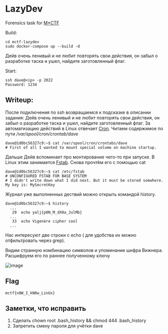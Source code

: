 # LazyDev
Forensics task for [M*CTF](https://mctf.mtuci.ru)

Build:
```
cd mctf-lazydev
sudo docker-compose up --build -d
```
Дейв очень ленивый и не любит повторять свои действия, он забыл о разработке таска и ушел, найдите заготовленный флаг.

Start:
```
ssh dave@<ip> -p 2022 
Password: 1234
```
## Writeup:
После подключения по ssh возвращаемся к подсказке в описании задания: Дейв очень ленивый и не любит повторять свои действия, он забыл о разработке таска и ушел, найдите заготовленный флаг. За автоматизацию действий в Linux отвечает [Cron](https://en.wikipedia.org/wiki/Cron). 
Читаем содержимое по пути */var/spool/cron/crontab/dave*
```
dave@1d0bc56327c9:~$ cat /var/spool/cron/crontabs/dave 
# First of all I wanted to mount special volume on machine startup. 
```
Дальше Дейв вспоминает про монтирование чего-то при запуске. В Linux этим занимается [Fstab](https://en.wikipedia.org/wiki/Fstab). 
Снова прочтём его с помощью cat
```
dave@1d0bc56327c9:~$ cat /etc/fstab 
# UNCONFIGURED FSTAB FOR BASE SYSTEM
# I didn't write down what I did next. But it must be stored somwhere. My key is: MySecretKey
```
Журнал уже выполненных дествий можно открыть командой history.
```
dave@1d0bc56327c9:~$ history 
  ...
   29  echo yalj{p0N_M_dX0a_JulMb}
  ...
   33  echo Vigenère cipher cool
  ...
``` 
Нас интересуют две строки с echo ( для удобства их можно отфильтровать через grep).

Видим странную комбинацию символов и упоминание шифра Вижнера. Расшифруем его по раннее полученному ключу

![image](https://user-images.githubusercontent.com/77790965/184700745-6ba6a3a5-10f6-4ea7-92db-56198ca6e84f.png)

## Flag
```
mctf{n0W_I_kN0w_LinUx}
```
## Заметки, что исправить
1) Сделать chown root  .bash_history && chmod 444 .bash_history
2) Запретить смену пароля для учётки dave
